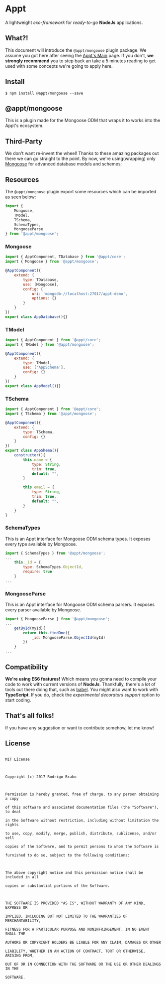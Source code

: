 
# Appt
A lightweight *exo-framework* for *ready-to-go* **NodeJs** applications.


## What?!
This document will introduce the `@appt/mongoose` plugin package. We assume you got here after seeing the [Appt's Main](https://github.com/brab0/appt) page. If you don't, **we strongly recommend** you to step back an take a 5 minutes reading to get used with some concepts we're going to apply here.


## Install
    $ npm install @appt/mongoose --save

    
## @appt/mongoose
This is a plugin made for the Mongoose ODM that wraps it to works into the Appt's ecosystem.

## Third-Party
We don't want re-invent the wheel! Thanks to these amazing packages out there we can go straight to the point. 
By now, we're using(wrapping) only [Mongoose](https://www.npmjs.com/package/mongoose) for advanced database models and schemes;

 
## Resources
The `@appt/mongoose` plugin export some resources which can be imported as seen below:
```javascript
import {
	Mongoose,
	TModel,
	TSchema,
	SchemaTypes,
	MongooseParse
} from '@appt/mongoose';
```

### Mongoose
```javascript
import { ApptComponent, TDatabase } from '@appt/core';
import { Mongoose } from '@appt/mongoose';

@ApptComponent({
	extend: {
		type: TDatabase,
		use: [Mongoose],
		config: {
			uri: 'mongodb://localhost:27017/appt-demo',
			options: {}
		}
	}
})
export class AppDatabase(){}
```

### TModel
```javascript
import { ApptComponent } from '@appt/core';
import { TModel } from '@appt/mongoose';

@ApptComponent({
	extend: {
		type: TModel,
		use: ['AppSchema'],
		config: {}
	}
})
export class AppModel(){}
```

### TSchema
```javascript
import { ApptComponent } from '@appt/core';
import { TSchema } from '@appt/mongoose';

@ApptComponent({
	extend: {
		type: TSchema,
		config: {}
	}
})
export class AppShema(){
	constructor(){
		this.name = {
			type: String,
			trim: true,
			default: "",
		}

		this.email = {
			type: String,
			trim: true,
			default: "",
		}
	}
}
```

### SchemaTypes
This is an Appt interface for Mongoose ODM schema types. It exposes every type available by Mongoose.
```javascript
import { SchemaTypes } from '@appt/mongoose';
...
	this._id = {
		type: SchemaTypes.ObjectId,
		require: true
	}
...
```

### MongooseParse
This is an Appt interface for Mongoose ODM schema parsers. It exposes every parser available by Mongoose.

```javascript
import { MongooseParse } from '@appt/mongoose';
...
	getById(myId){
		return this.findOne({
			_id: MongooseParse.ObjectId(myId)
		})
	}
...
```

## Compatibility
**We're using ES6 features!** Which means you gonna need to compile your code to work with current versions of **NodeJs**. Thankfully, there's a lot of tools out there doing that, such as [babel](https://babeljs.io/).
You might also want to work with **TypeScript**. If you do, check the *experimental decorators support* option to start coding.


## That's all folks!
If you have any suggestion or want to contribute somehow, let me know!


## License
```

MIT License

  

Copyright (c) 2017 Rodrigo Brabo

  

Permission is hereby granted, free of charge, to any person obtaining a copy

of this software and associated documentation files (the "Software"), to deal

in the Software without restriction, including without limitation the rights

to use, copy, modify, merge, publish, distribute, sublicense, and/or sell

copies of the Software, and to permit persons to whom the Software is

furnished to do so, subject to the following conditions:

  

The above copyright notice and this permission notice shall be included in all

copies or substantial portions of the Software.

  

THE SOFTWARE IS PROVIDED "AS IS", WITHOUT WARRANTY OF ANY KIND, EXPRESS OR

IMPLIED, INCLUDING BUT NOT LIMITED TO THE WARRANTIES OF MERCHANTABILITY,

FITNESS FOR A PARTICULAR PURPOSE AND NONINFRINGEMENT. IN NO EVENT SHALL THE

AUTHORS OR COPYRIGHT HOLDERS BE LIABLE FOR ANY CLAIM, DAMAGES OR OTHER

LIABILITY, WHETHER IN AN ACTION OF CONTRACT, TORT OR OTHERWISE, ARISING FROM,

OUT OF OR IN CONNECTION WITH THE SOFTWARE OR THE USE OR OTHER DEALINGS IN THE

SOFTWARE.

```
